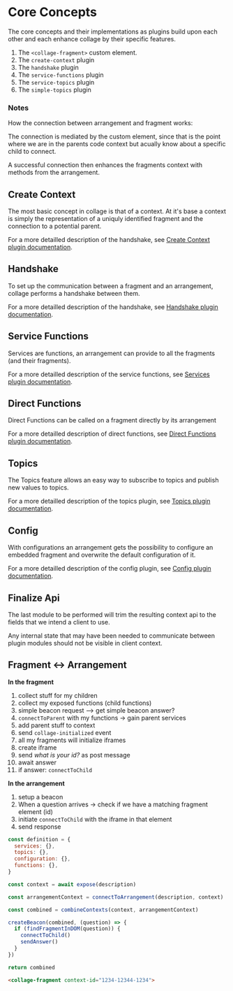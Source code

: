 # Core Concepts

The core concepts and their implementations as plugins build upon each other and each enhance collage by their specific features.

1. The `<collage-fragment>` custom element.
1. The `create-context` plugin
1. The `handshake` plugin
1. The `service-functions` plugin
1. The `service-topics` plugin
1. The `simple-topics` plugin

### Notes

How the connection between arrangement and fragment works:

The connection is mediated by the custom element, since that is the point where we are in the parents code context but acually know about a specific child to connect.

A successful connection then enhances the fragments context with methods from the arrangement.

## Create Context
The most basic concept in collage is that of a context. At it's base a context is simply the representation of a uniquly identified fragment and the connection to a potential parent.

For a more detailled description of the handshake, see [Create Context plugin documentation](./create-context/CREATE_CONTEXT.md).


## Handshake
To set up the communication between a fragment and an arrangement, collage performs a handshake between them.

For a more detailled description of the handshake, see [Handshake plugin documentation](./handshake-plugin/HANDSHAKE.md).

## Service Functions
Services are functions, an arrangement can provide to all the fragments (and their fragments).

For a more detailled description of the service functions, see [Services plugin documentation](./services-plugin/SERVICES.md).

## Direct Functions
Direct Functions can be called on a fragment directly by its arrangement

For a more detailled description of direct functions, see [Direct Functions plugin documentation](./direct-functions-plugin/DIRECT_FUNCTIONS.md).

## Topics
The Topics feature allows an easy way to subscribe to topics and publish new values to topics.

For a more detailled description of the topics plugin, see [Topics plugin documentation](./topics-plugin/TOPICS.md).

## Config
With configurations an arrangement gets the possibility to configure an embedded fragment and overwrite the default configuration of it.

For a more detailled description of the config plugin, see [Config plugin documentation](./config-plugin/CONFIG_PLUGIN.md).


## Finalize Api

The last module to be performed will trim the resulting context api to the fields that we intend a client to use. 

Any internal state that may have been needed to communicate between plugin modules should not be visible in client context.



## Fragment <-> Arrangement

**In the fragment**

1. collect stuff for my children
2. collect my exposed functions (child functions)
3. simple beacon request --> get simple beacon answer?
4. `connectToParent` with my functions -> gain parent services
5. add parent stuff to context
6. send `collage-initialized` event
7. all my fragments will initialize iframes
  1. create iframe
  2. send _what is your id?_ as post message
  3. await answer
  4. if answer: `connectToChild`

**In the arrangement**

1. setup a beacon
2. When a question arrives -> check if we have a matching fragment element (id)
3. initiate `connectToChild` with the iframe in that element
4. send response

```javascript
const definition = {
  services: {},
  topics: {},
  configuration: {},
  functions: {},
}

const context = await expose(description)

const arrangementContext = connectToArrangement(description, context)

const combined = combineContexts(context, arrangementContext)

createBeacon(combined, (question) => {
  if (findFragmentInDOM(question)) {
    connectToChild()
    sendAnswer()
  }
})

return combined
```

```html
<collage-fragment context-id="1234-12344-1234">
```
